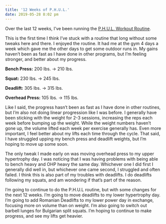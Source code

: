 ```yaml
---
title: '12 Weeks of P.H.U.L.'
date: 2019-05-28 8:02 pm
---
```


Over the last 12 weeks, I’ve been running the [P.H.U.L. Workout Routine](https://www.muscleandstrength.com/workouts/phul-workout).

This is the first time I think I’ve stuck with a routine that long without some tweaks here and there. I enjoyed the routine. It had me at the gym 4 days a week which gave me the other days to get some outdoor runs in. My gains haven’t been as fast as I have done in other programs, but I’m feeling stronger, and better about my progress.

**Bench Press:** 200 lbs. &rarr; 210 lbs.

**Squat:** 230 lbs. &rarr; 245 lbs.

**Deadlift:** 305 lbs. &rarr; 315 lbs.

**Overhead Press:** 105 lbs. &rarr; 115 lbs.

Like I said, the progress hasn’t been as fast as I have done in other routines, but I’m also not doing linear progression like I was before. I generally have been sticking with the weight for 2-3 sessions, increasing the reps each week before bumping up the weight. While the weight numbers haven’t gone up, the volume lifted each week per exercise generally has. Even more important, I feel better about my lifts each time through the cycle. That said, I have struggled upping my bench press and deadlift weights, but I’m hoping to move up some soon.

The only tweak I made early on was moving overhead press to my upper hypertrophy day. I was noticing that I was having problems with being able to bench heavy and OHP heavy the same day. Whichever one I did first I generally did well in, but whichever one came second, I struggled and often failed. I think this is also part of my troubles with deadlifts. I do deadlifts following my squats, and am wondering if that’s part of the reason.

I’m going to continue to do the P.H.U.L routine, but with some changes for the next 12 weeks. I’m going to move deadlifts to my lower hypertrophy day. I’m going to add Romanian Deadlifts to my lower power day in exchange, focusing more on volume than on weight. I’m also going to switch out barbell lunges for Bulgarian split squats. I’m hoping to continue to make progress, and see my lifts get heavier.
